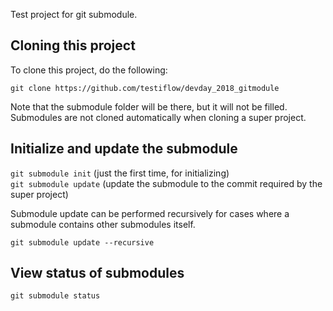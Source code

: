 Test project for git submodule.

Cloning this project
--------------------

To clone this project, do the following:

`git clone https://github.com/testiflow/devday_2018_gitmodule`

Note that the submodule folder will be there, but it will not be filled.  
Submodules are not cloned automatically when cloning a super project.

Initialize and update the submodule
-----------------------------------

`git submodule init`   (just the first time, for initializing)  
`git submodule update`   (update the submodule to the commit required by the super project)

Submodule update can be performed recursively for cases where a submodule contains other submodules itself.

`git submodule update --recursive`

View status of submodules
-------------------------

`git submodule status`

